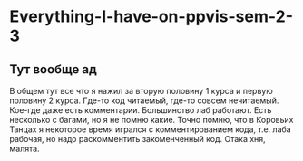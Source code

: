 # Everything-I-have-on-ppvis-sem-2-3
## Тут вообще ад
В общем тут все что я нажил за вторую половину 1 курса и первую половину 2 курса. Где-то код читаемый, где-то совсем нечитаемый.
Кое-где даже есть комментарии.
Большинство лаб работают. Есть несколько с багами, но я не помню какие.
Точно помню, что в Коровьих Танцах я некоторое время игрался с комментированием кода, т.е. лаба рабочая, но надо раскомментить закоменченный код.
Отака хня, малята.

